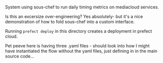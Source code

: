 
System using sous-chef to run daily timing metrics on mediacloud services. 

Is this an excersize over-engineering? 
Yes absolutely- but it's a nice demonstration of how to fold sous-chef into a custom interface. 

Running `prefect deploy` in this directory creates a deployment in prefect cloud. 

Pet peeve here is having three .yaml files - should look into how I might have instantiated the flow without the yaml files, just defining in in the main source code...